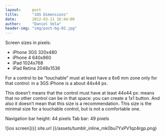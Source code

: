 ```yaml
---
layout:     post
title:      "iOS Dimensions"
date:       2012-03-11 16:44:00
author:     "Daniel Vela"
header-img: "img/post-bg-02.jpg"
---
```


Screen sizes in pixels:

* iPhone 3GS 320x480
* iPhone 4 640x960
* iPad 1024x768
* iPad Retina 2048x1536

For a control to be “touchable” must at least have a 6x6 mm zone only for that control: in a 3GS iPhone is a about 44x44 px.

This doesn’t means that the control must have at least 44x44 px: means that no other control can be in that space: you can create a 1x1 button. And also it doesn’t mean that this size is a recommendation. This size is the minimal size for a touchable control, but is not a comfortable one.

Navigation bar height: 44 pixels Tab bar: 49 pixels

![ios screen]({{ site.url }}/assets/tumblr_inline_mk0bu7YxPV1qz4rgp.png)